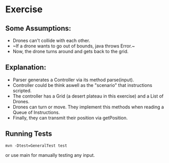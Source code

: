 # Exercise

## Some Assumptions:
- Drones can't collide with each other.
- ~If a drone wants to go out of bounds, java throws Error.~
- Now, the drone turns around and gets back to the grid.

## Explanation:

- Parser generates a Controller via its method parse(input).
- Controller could be think aswell as the "scenario" that instructions scripted.
- The controller has a Grid (a desert plateau in this exercise) and a List of Drones.
- Drones can turn or move. They implement this methods when reading a Queue of Instructions.
- Finally, they can transmit their position via getPosition.
 
## Running Tests

    mvn -Dtest=GeneralTest test

or use main for manually testing any input.
